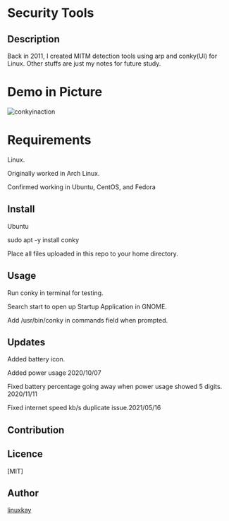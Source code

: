 # Security Tools 

## Description
Back in 2011, I created MITM detection tools using arp and conky(UI) for Linux. Other stuffs are just my notes for future study.

# Demo in Picture
![conkyinaction](https://raw.githubusercontent.com/wiki/linuxkay/Security_tools/images/conky_screenshot.jpeg)

# Requirements

Linux.

Originally worked in Arch Linux.

Confirmed working in Ubuntu, CentOS, and Fedora  

## Install

Ubuntu

sudo apt -y install conky

Place all files uploaded in this repo to your home directory.

## Usage

Run conky in terminal for testing.

Search start to open up Startup Application in GNOME.

Add /usr/bin/conky in commands field when prompted.

## Updates

Added battery icon.

Added power usage 2020/10/07

Fixed battery percentage going away when power usage showed 5 digits. 2020/11/11

Fixed internet speed kb/s duplicate issue.2021/05/16

## Contribution

## Licence
[MIT]

## Author

[linuxkay](https://github.com/linuxkay)
